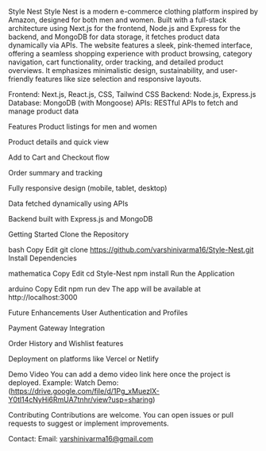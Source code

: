Style Nest
Style Nest is a modern e-commerce clothing platform inspired by Amazon, designed for both men and women. Built with a full-stack architecture using Next.js for the frontend, Node.js and Express for the backend,
and MongoDB for data storage, it fetches product data dynamically via APIs. The website features a sleek, pink-themed interface, offering a seamless shopping experience with product browsing, category navigation,
cart functionality, order tracking, and detailed product overviews. It emphasizes minimalistic design, sustainability, and user-friendly features like size selection and responsive layouts.

Frontend: Next.js, React.js, CSS, Tailwind CSS
Backend: Node.js, Express.js
Database: MongoDB (with Mongoose)
APIs: RESTful APIs to fetch and manage product data

Features
Product listings for men and women

Product details and quick view

Add to Cart and Checkout flow

Order summary and tracking

Fully responsive design (mobile, tablet, desktop)

Data fetched dynamically using APIs

Backend built with Express.js and MongoDB

Getting Started
Clone the Repository

bash
Copy
Edit
git clone https://github.com/varshinivarma16/Style-Nest.git
Install Dependencies

mathematica
Copy
Edit
cd Style-Nest
npm install
Run the Application

arduino
Copy
Edit
npm run dev
The app will be available at http://localhost:3000

Future Enhancements
User Authentication and Profiles

Payment Gateway Integration

Order History and Wishlist features

Deployment on platforms like Vercel or Netlify

Demo Video
You can add a demo video link here once the project is deployed. Example:
Watch Demo: (https://drive.google.com/file/d/1Pg_xMuezlX-Y0tl14cNyHi6RmUA7tnhr/view?usp=sharing)

Contributing
Contributions are welcome. You can open issues or pull requests to suggest or implement improvements.

Contact:
Email: varshinivarma16@gmail.com

